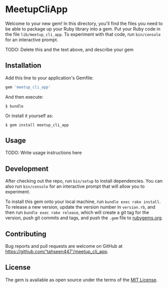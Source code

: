 # MeetupCliApp

Welcome to your new gem! In this directory, you'll find the files you need to be able to package up your Ruby library into a gem. Put your Ruby code in the file `lib/meetup_cli_app`. To experiment with that code, run `bin/console` for an interactive prompt.

TODO: Delete this and the text above, and describe your gem

## Installation

Add this line to your application's Gemfile:

```ruby
gem 'meetup_cli_app'
```

And then execute:

    $ bundle

Or install it yourself as:

    $ gem install meetup_cli_app

## Usage

TODO: Write usage instructions here

## Development

After checking out the repo, run `bin/setup` to install dependencies. You can also run `bin/console` for an interactive prompt that will allow you to experiment.

To install this gem onto your local machine, run `bundle exec rake install`. To release a new version, update the version number in `version.rb`, and then run `bundle exec rake release`, which will create a git tag for the version, push git commits and tags, and push the `.gem` file to [rubygems.org](https://rubygems.org).

## Contributing

Bug reports and pull requests are welcome on GitHub at https://github.com/'tahseen447'/meetup_cli_app.

## License

The gem is available as open source under the terms of the [MIT License](https://opensource.org/licenses/MIT).
